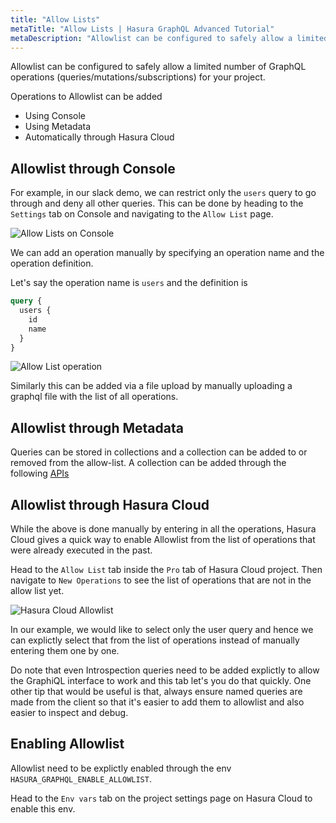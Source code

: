 ```yaml
---
title: "Allow Lists"
metaTitle: "Allow Lists | Hasura GraphQL Advanced Tutorial"
metaDescription: "Allowlist can be configured to safely allow a limited number of GraphQL operations (queries/mutations/subscriptions) for your project."
---
```


Allowlist can be configured to safely allow a limited number of GraphQL operations (queries/mutations/subscriptions) for your project.

Operations to Allowlist can be added

- Using Console
- Using Metadata
- Automatically through Hasura Cloud

## Allowlist through Console

For example, in our slack demo, we can restrict only the `users` query to go through and deny all other queries. This can be done by heading to the `Settings` tab on Console and navigating to the `Allow List` page.

![Allow Lists on Console](https://graphql-engine-cdn.hasura.io/learn-hasura/assets/graphql-hasura-advanced/console-allow-lists.png)

We can add an operation manually by specifying an operation name and the operation definition.

Let's say the operation name is `users` and the definition is

```graphql
query {
  users {
    id
    name
  }
}
```

![Allow List operation](https://graphql-engine-cdn.hasura.io/learn-hasura/assets/graphql-hasura-advanced/allow-list-operation.png)

Similarly this can be added via a file upload by manually uploading a graphql file with the list of all operations.

## Allowlist through Metadata

Queries can be stored in collections and a collection can be added to or removed from the allow-list. A collection can be added through the following [APIs](https://hasura.io/docs/1.0/graphql/core/api-reference/schema-metadata-api/query-collections.html#api-query-collections)

## Allowlist through Hasura Cloud

While the above is done manually by entering in all the operations, Hasura Cloud gives a quick way to enable Allowlist from the list of operations that were already executed in the past.

Head to the `Allow List` tab inside the `Pro` tab of Hasura Cloud project. Then navigate to `New Operations` to see the list of operations that are not in the allow list yet.

![Hasura Cloud Allowlist](https://graphql-engine-cdn.hasura.io/learn-hasura/assets/graphql-hasura-advanced/hasura-cloud-allowlist.png)

In our example, we would like to select only the user query and hence we can explictly select that from the list of operations instead of manually entering them one by one.

Do note that even Introspection queries need to be added explictly to allow the GraphiQL interface to work and this tab let's you do that quickly. One other tip that would be useful is that, always ensure named queries are made from the client so that it's easier to add them to allowlist and also easier to inspect and debug.

## Enabling Allowlist

Allowlist need to be explictly enabled through the env `HASURA_GRAPHQL_ENABLE_ALLOWLIST`.

Head to the `Env vars` tab on the project settings page on Hasura Cloud to enable this env.
